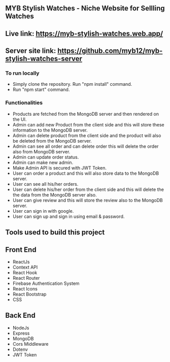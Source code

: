 ## MYB Stylish Watches - Niche Website for Sellling Watches

## Live link: https://myb-stylish-watches.web.app/
## Server site link: https://github.com/myb12/myb-stylish-watches-server

### To run locally
* Simply clone the repository. Run "npm install" command.
* Run "npm start" command.

### Functionalities
* Products are fetched from the MongoDB server and then rendered on the UI.
* Admin can add new Product from the client side and this will store these information to the MongoDB server.
* Admin can delete product from the client side and the product will also be deleted from the MongoDB server.
* Admin can see all order and can delete order this will delete the order also from MongoDB server.
* Admin can update order status.
* Admin can make new admin.
* Make Admin API is secured with JWT Token.
* User can order a product and this will also store data to the MongoDB server.
* User can see all his/her orders.
* User can delete his/her order from the client side and this will delete the the data from the MongoDB server also.
* User can give review and this will store the review also to the MongoDB server.
* User can sign in with google.
* User can sign up and sign in using email & password.


## Tools used to build this project

## Front End
* ReactJs
* Context API
* React Hook
* React Router
* Firebase Authentication System
* React Icons
* React Bootstrap
* CSS 


## Back End
* NodeJs
* Express
* MongoDB
* Cors Middleware
* Dotenv
* JWT Token
